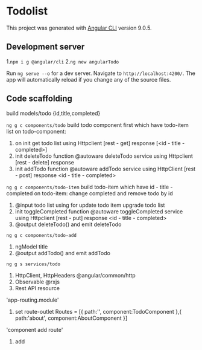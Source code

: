 # Todolist

This project was generated with [Angular CLI](https://github.com/angular/angular-cli) version 9.0.5.

## Development server
1.`npm i g @angular/cli`
2.`ng new angularTodo`


Run `ng serve --o` for a dev server. Navigate to `http://localhost:4200/`. The app will automatically reload if you change any of the source files.

## Code scaffolding

build models/todo
{id,title,completed}

`ng g c components/todo` build todo component first which have todo-item list
on todo-component: 
1. on init get todo list using Httpclient [rest - get] response [<id - title - completed>]
2. init deleteTodo function @autoware deleteTodo service using Httpclient [rest - delete] response <update status>
3. init addTodo function @autoware addTodo service using HttpClient [rest - post] response <id - title - completed>

`ng g c components/todo-item` build todo-item which have id - title - completed
on todo-item: change completed and remove todo by id
1. @input todo list using for update todo item upgrade todo list 
2. init toggleCompleted function @autoware toggleCompleted service using Httpclient [rest - put] response  <id - title - completed>
3. @output deleteTodo() and emit deleteTodo 

`ng g c components/todo-add`
1. ngModel title 
2. @output addTodo() and emit addTodo

`ng g s services/todo`
1. HttpClient, HttpHeaders @angular/common/http
2. Observable @rxjs
3. Rest API resource

'app-routing.module'
1. set route-outlet Routes = [{ path:'', component:TodoComponent },{ path:'about', component:AboutComponent }]

'component add route' 
1. add <router-outlet>